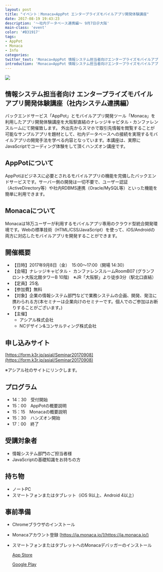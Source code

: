 ```yaml
---
layout: post
title: "イベント：Monaca✕AppPot エンタープライズモバイルアプリ開発体験講座"
date: 2017-08-19 19:43:23
description: '～社内データベース連携編～ 9月7日＠大阪'
main-class: 'event'
color: '#B31917'
tags:
- AppPot
- Monaca
- Info
categories:
twitter_text: 'Monaca✕AppPot 情報システム担当者向けエンタープライズモバイルアプリ開発体験講座 ～社内データベース連携編～ 9月7日＠大阪'
introduction: 'Monaca✕AppPot 情報システム担当者向けエンタープライズモバイルアプリ開発体験講座 ～社内データベース連携編～ 9月7日＠大阪'
---
```


![](https://img.k3r.jp/asial/1_2.png)

## 情報システム担当者向け エンタープライズモバイルアプリ開発体験講座（社内システム連携編）
バックエンドサービス「AppPot」とモバイルアプリ開発ツール「Monaca」を利用したアプリ開発体験講座を大阪駅直結のナレッジキャピタル・カンファレンスルームにて開催致します。
外出先からスマホで取引先情報を閲覧することが可能なサンプルアプリを題材として、社内データベースへの接続を実現するモバイルアプリの開発手法を学べる内容となっています。本講座は、実際にJavaScriptでコーディング体験をして頂くハンズオン講座です。

## AppPotについて
AppPotはビジネスに必要とされるモバイルアプリの機能を完備したバックエンドサービスです。サーバー側の開発は一切不要で、ユーザー認証（ActiveDirectory等）や社内RDBMS連携（Oracle/MySQL等）といった機能を簡単に利用できます。

## Monacaについて
Monacaは18万ユーザーが利用するモバイルアプリ専用のクラウド型統合開発環境です。Webの標準技術（HTML/CSS/JavaScript）を使って、iOS/Androidの両方に対応したモバイルアプリを開発することができます。

## 開催概要
- 【日時】2017年9月8日（金）　15:00〜17:00（開場 14:30）
- 【会場】ナレッジキャピタル・ カンファレンスルームRoomB07 (グランフロント大阪北館タワーB 10階)　※JR「大阪駅」より徒歩3分（駅北口直結）
- 【定員】25名
- 【参加費】無料
- 【対象】企業の情報システム部門などで業務システムの企画、開発、発注に携わられる方(本セミナーは企業向けのセミナーです。個人でのご参加はお断りすることがございます。)
- 【主催】
  - アシアル株式会社
  - NCデザイン&コンサルティング株式会社

## 申し込みサイト

[https://form.k3r.jp/asial/Seminar20170908](https://form.k3r.jp/asial/Seminar20170908)

※アシアル社のサイトにリンクします。

## プログラム
- 14：30　受付開始
- 15：00　AppPotの概要説明
- 15：15　Monacaの概要説明
- 15：30　ハンズオン開始
- 17：00　終了

## 受講対象者
- 情報システム部門のご担当者様
- JavaScriptの基礎知識をお持ちの方

## 持ち物
- ノートPC
- スマートフォンまたはタブレット（iOS 9以上、Android 4以上）

## 事前準備
- Chromeブラウザのインストール

- Monacaアカウント登録
    [https://ja.monaca.io/](https://ja.monaca.io/)

- スマートフォンまたはタブレットへのMonacaデバッガーのインストール

    [App Store](https://itunes.apple.com/jp/app/monaca/id550941371)

    [Google Play](https://play.google.com/store/apps/details?id=mobi.monaca.debugger)

